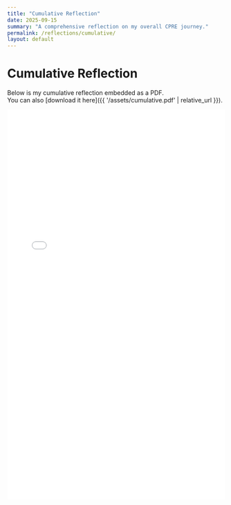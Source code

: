 ```yaml
---
title: "Cumulative Reflection"
date: 2025-09-15
summary: "A comprehensive reflection on my overall CPRE journey."
permalink: /reflections/cumulative/
layout: default
---
```


# Cumulative Reflection

Below is my cumulative reflection embedded as a PDF.  
You can also [download it here]({{ '/assets/cumulative.pdf' | relative_url }}).

<embed 
  src="{{ '/assets/cumulative.pdf' | relative_url }}" 
  type="application/pdf" 
  width="100%" 
  height="900px" />

